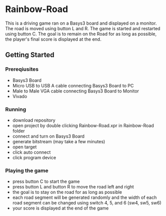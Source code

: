# Rainbow-Road

This is a driving game ran on a Basys3 board and displayed on a monitor. The road is moved using button L and R. The game is started and restarted using button C. The goal is to remain on the Road for as long as possible, the player's final score is displayed at the end.

## Getting Started

  ### Prereqiusites
  
  - Basys3 Board
  - Micro USB to USB A cable connecting Basys3 Board to  PC
  - Male to Male VGA cable connecting Basys3 Board to Monitor
  - Vivado 
  
  ### Running
  
  - download repository
  - open project by double clicking Rainbow-Road.xpr in Rainbow-Road folder
  - connect and turn on Basys3 Board
  - generate bitstream (may take a few minutes)
  - open target
  - click auto connect
  - click program device
  
  ### Playing the game
  - press button C to start the game
  - press button L and button R to move the road left and right
  - the goal is to stay on the road for as long as possible
  - each road segment will be generated randomly and the width of each road segment can be changed 
    using switch 4, 5, and 6 (sw4, sw5, sw6)
  - your score is displayed at the end of the game
  
